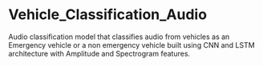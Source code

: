 # Vehicle_Classification_Audio
Audio classification model that classifies audio from vehicles as an Emergency vehicle or a non emergency vehicle built using CNN and LSTM architecture with Amplitude and Spectrogram features.
